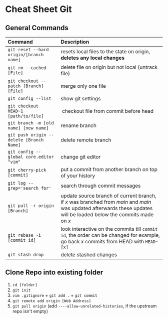 # Cheat Sheet Git

## General Commands

Command | Description
:--- | :---
`git reset --hard origin/[branch name]` | resets local files to the state on origin, **deletes any local changes**
`git rm --cached [File]` | delete file on origin but not local (untrack file)
`git checkout --patch [Branch] [File]`| merge only one file
`git config --list`| show git settings
`git checkout HEAD~1 [path/to/file]` | checkout file from commit before head
`git branch -m [old name] [new name]` | rename branch
`git push origin --delete [Branch Name]` | delete remote branch
`git config --global core.editor "vim"` | change git editor
`git cherry-pick [commit]` | put a commit from another branch on top of your history
`git log --grep='search for'` | search through commit messages
`git pull -r origin [Branch]` | update source branch of current branch, if *x* was branched from *main* and *main* was updated afterwards these updates will be loaded below the commits made on *x*
`git rebase -i [commit id]` | look interactive on the commits till `commit id`, the order can be changed for example, go back x commits from HEAD with `HEAD~[x]`
`git stash drop` | delete stashed changes

## Clone Repo into existing folder

1. `cd [folder]`
2. `git init`
3. `vim .gitignore` + `git add .` + `git commit`
4. `git remote add origin [Web Address]`
5. `git pull origin` (add `----allow-unrelated-histories`, if the upstream repo isn't empty)
